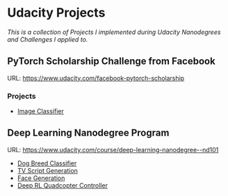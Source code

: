 # Udacity Projects

*This is a collection of Projects I implemented during Udacity Nanodegrees and Challenges I applied to.*

## PyTorch Scholarship Challenge from Facebook

URL: https://www.udacity.com/facebook-pytorch-scholarship

### Projects

* [Image Classifier](https://github.com/valeriano-manassero/udacity-projects/tree/master/pytorch_challenge)

## Deep Learning Nanodegree Program

URL: https://www.udacity.com/course/deep-learning-nanodegree--nd101

* [Dog Breed Classifier](https://github.com/valeriano-manassero/udacity-projects/tree/master/dog-project)
* [TV Script Generation](https://github.com/valeriano-manassero/udacity-projects/tree/master/tv-script-generation)
* [Face Generation](https://github.com/valeriano-manassero/udacity-projects/tree/master/face_generation)
* [Deep RL Quadcopter Controller](https://github.com/valeriano-manassero/udacity-projects/tree/master/RL-Quadcopter-2)